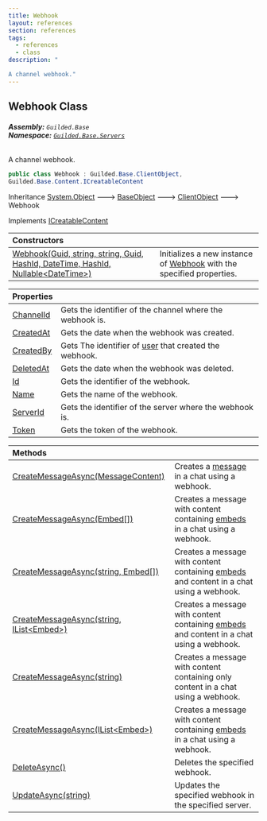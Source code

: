 ```yaml
---
title: Webhook
layout: references
section: references
tags:
  - references
  - class
description: "

A channel webhook."
---
```


## Webhook Class
###### **Assembly:** `Guilded.Base`<br/>**Namespace:** [`Guilded.Base.Servers`](Guilded.Base.Servers.md 'Guilded.Base.Servers')

A channel webhook.

```csharp
public class Webhook : Guilded.Base.ClientObject,
Guilded.Base.Content.ICreatableContent
```

Inheritance [System.Object](https://docs.microsoft.com/en-us/dotnet/api/System.Object 'System.Object') &#129106; [BaseObject](BaseObject.md 'Guilded.Base.BaseObject') &#129106; [ClientObject](ClientObject.md 'Guilded.Base.ClientObject') &#129106; Webhook

Implements [ICreatableContent](ICreatableContent.md 'Guilded.Base.Content.ICreatableContent')

| Constructors | |
| :--- | :--- |
| [Webhook(Guid, string, string, Guid, HashId, DateTime, HashId, Nullable&lt;DateTime&gt;)](Webhook.Webhook(Guid,string,string,Guid,HashId,DateTime,HashId,Nullable_DateTime_).md 'Guilded.Base.Servers.Webhook.Webhook(Guid, string, string, Guid, Guilded.Base.HashId, System.DateTime, Guilded.Base.HashId, System.Nullable<System.DateTime>)') | Initializes a new instance of [Webhook](Webhook.md 'Guilded.Base.Servers.Webhook') with the specified properties. |

| Properties | |
| :--- | :--- |
| [ChannelId](Webhook.ChannelId.md 'Guilded.Base.Servers.Webhook.ChannelId') | Gets the identifier of the channel where the webhook is. |
| [CreatedAt](Webhook.CreatedAt.md 'Guilded.Base.Servers.Webhook.CreatedAt') | Gets the date when the webhook was created. |
| [CreatedBy](Webhook.CreatedBy.md 'Guilded.Base.Servers.Webhook.CreatedBy') | Gets The identifier of [user](User.md 'Guilded.Base.Users.User') that created the webhook. |
| [DeletedAt](Webhook.DeletedAt.md 'Guilded.Base.Servers.Webhook.DeletedAt') | Gets the date when the webhook was deleted. |
| [Id](Webhook.Id.md 'Guilded.Base.Servers.Webhook.Id') | Gets the identifier of the webhook. |
| [Name](Webhook.Name.md 'Guilded.Base.Servers.Webhook.Name') | Gets the name of the webhook. |
| [ServerId](Webhook.ServerId.md 'Guilded.Base.Servers.Webhook.ServerId') | Gets the identifier of the server where the webhook is. |
| [Token](Webhook.Token.md 'Guilded.Base.Servers.Webhook.Token') | Gets the token of the webhook. |

| Methods | |
| :--- | :--- |
| [CreateMessageAsync(MessageContent)](Webhook.CreateMessageAsync(MessageContent).md 'Guilded.Base.Servers.Webhook.CreateMessageAsync(Guilded.Base.Content.MessageContent)') | Creates a [message](Webhook.CreateMessageAsync(MessageContent).md#Guilded.Base.Servers.Webhook.CreateMessageAsync(Guilded.Base.Content.MessageContent).message 'Guilded.Base.Servers.Webhook.CreateMessageAsync(Guilded.Base.Content.MessageContent).message') in a chat using a webhook. |
| [CreateMessageAsync(Embed[])](Webhook.CreateMessageAsync(Embed[]).md 'Guilded.Base.Servers.Webhook.CreateMessageAsync(Guilded.Base.Embeds.Embed[])') | Creates a message with content containing [embeds](Webhook.CreateMessageAsync(Embed[]).md#Guilded.Base.Servers.Webhook.CreateMessageAsync(Guilded.Base.Embeds.Embed[]).embeds 'Guilded.Base.Servers.Webhook.CreateMessageAsync(Guilded.Base.Embeds.Embed[]).embeds') in a chat using a webhook. |
| [CreateMessageAsync(string, Embed[])](Webhook.CreateMessageAsync(string,Embed[]).md 'Guilded.Base.Servers.Webhook.CreateMessageAsync(string, Guilded.Base.Embeds.Embed[])') | Creates a message with content containing [embeds](Webhook.CreateMessageAsync(string,Embed[]).md#Guilded.Base.Servers.Webhook.CreateMessageAsync(string,Guilded.Base.Embeds.Embed[]).embeds 'Guilded.Base.Servers.Webhook.CreateMessageAsync(string, Guilded.Base.Embeds.Embed[]).embeds') and content in a chat using a webhook. |
| [CreateMessageAsync(string, IList&lt;Embed&gt;)](Webhook.CreateMessageAsync(string,IList_Embed_).md 'Guilded.Base.Servers.Webhook.CreateMessageAsync(string, System.Collections.Generic.IList<Guilded.Base.Embeds.Embed>)') | Creates a message with content containing [embeds](Webhook.CreateMessageAsync(string,IList_Embed_).md#Guilded.Base.Servers.Webhook.CreateMessageAsync(string,System.Collections.Generic.IList_Guilded.Base.Embeds.Embed_).embeds 'Guilded.Base.Servers.Webhook.CreateMessageAsync(string, System.Collections.Generic.IList<Guilded.Base.Embeds.Embed>).embeds') and content in a chat using a webhook. |
| [CreateMessageAsync(string)](Webhook.CreateMessageAsync(string).md 'Guilded.Base.Servers.Webhook.CreateMessageAsync(string)') | Creates a message with content containing only content in a chat using a webhook. |
| [CreateMessageAsync(IList&lt;Embed&gt;)](Webhook.CreateMessageAsync(IList_Embed_).md 'Guilded.Base.Servers.Webhook.CreateMessageAsync(System.Collections.Generic.IList<Guilded.Base.Embeds.Embed>)') | Creates a message with content containing [embeds](Webhook.CreateMessageAsync(IList_Embed_).md#Guilded.Base.Servers.Webhook.CreateMessageAsync(System.Collections.Generic.IList_Guilded.Base.Embeds.Embed_).embeds 'Guilded.Base.Servers.Webhook.CreateMessageAsync(System.Collections.Generic.IList<Guilded.Base.Embeds.Embed>).embeds') in a chat using a webhook. |
| [DeleteAsync()](Webhook.DeleteAsync().md 'Guilded.Base.Servers.Webhook.DeleteAsync()') | Deletes the specified webhook. |
| [UpdateAsync(string)](Webhook.UpdateAsync(string).md 'Guilded.Base.Servers.Webhook.UpdateAsync(string)') | Updates the specified webhook in the specified server. |
